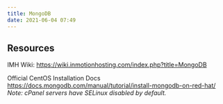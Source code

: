 ```yaml
---
title: MongoDB
date: 2021-06-04 07:49
---
```


## Resources

IMH Wiki: https://wiki.inmotionhosting.com/index.php?title=MongoDB

Official CentOS Installation Docs
https://docs.mongodb.com/manual/tutorial/install-mongodb-on-red-hat/
_Note: cPanel servers have SELinux disabled by default._

